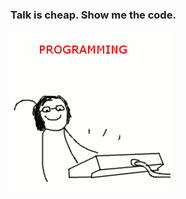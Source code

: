 ###  Talk is cheap. Show me the code.

[![programming](images/programming.gif)](https://thimble.webmaker.org/en-US/)
